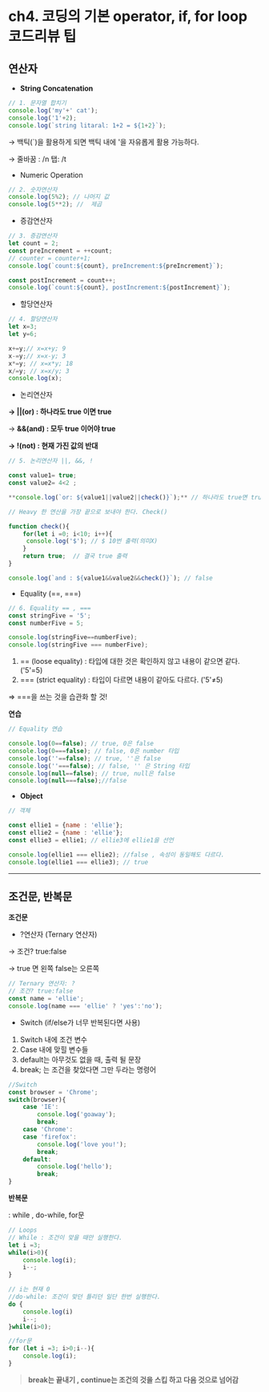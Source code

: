 # ch4. 코딩의 기본 operator, if, for loop 코드리뷰 팁

## 연산자

- **String Concatenation**

```jsx
// 1. 문자열 합치기
console.log('my'+' cat');
console.log('1'+2);
console.log(`string litaral: 1+2 = ${1+2}`);
```

→ 백틱(`)을 활용하게 되면 백틱 내에 '을 자유롭게 활용 가능하다. 

→ 줄바꿈 : /n    탭: /t 

- Numeric Operation

```jsx
// 2. 숫자연산자
console.log(5%2); // 나머지 값
console.log(5**2); //  제곱
```

- 증감연산자

```jsx
// 3. 증감연산자
let count = 2;
const preIncrement = ++count;
// counter = counter+1;
console.log(`count:${count}, preIncrement:${preIncrement}`);

const postIncrement = count++;
console.log(`count:${count}, postIncrement:${postIncrement}`);
```

- 할당연산자

```jsx
// 4. 할당연산자
let x=3;
let y=6;

x+=y;// x=x+y; 9
x-=y;// x=x-y; 3
x*=y; // x=x*y; 18
x/=y; // x=x/y; 3
console.log(x);
```

- 논리연산자

**→ ||(or) : 하나라도 true 이면 true**  

→ **&&(and) : 모두 true 이어야 true** 

**→ !(not) : 현재 가진 값의 반대** 

```jsx
// 5. 논리연산자 ||, &&, !

const value1= true;
const value2= 4<2 ;

**console.log(`or: ${value1||value2||check()}`);** // 하나라도 true면 true

// Heavy 한 연산을 가장 끝으로 보내야 한다. Check()

function check(){
    for(let i =0; i<10; i++){
     console.log('$'); // $ 10번 출력(의미X)
    }
    return true;  // 결국 true 출력
}

console.log(`and : ${value1&&value2&&check()}`); // false
```

- Equality (==, ===)

```jsx
// 6. Equality == , ===
const stringFive = '5';
const numberFive = 5;

console.log(stringFive==numberFive);
console.log(stringFive === numberFive);
```

1. == (loose equality) : 타입에 대한 것은 확인하지 않고 내용이 같으면 같다. ('5'=5) 
2. === (strict equality) : 타입이 다르면 내용이 같아도 다르다. ('5'≠5)

⇒ ===을 쓰는 것을 습관화 할 것! 

**연습**

```jsx
// Equality 연습

console.log(0==false); // true, 0은 false
console.log(0===false); // false, 0은 number 타입
console.log(''==false); // true, ''은 false
console.log(''===false); // false, '' 은 String 타입
console.log(null==false); // true, null은 false
console.log(null===false);//false
```

- **Object**

```jsx
// 객체

const ellie1 = {name : 'ellie'};
const ellie2 = {name : 'ellie'};
const ellie3 = ellie1; // ellie3에 ellie1을 선언

console.log(ellie1 === ellie2); //false , 속성이 동일해도 다르다. 
console.log(ellie1 === ellie3); // true
```

---

## 조건문, 반복문

**조건문** 

- ?연산자 (Ternary 연산자)

→ 조건? true:false 

→ true 면 왼쪽 false는 오른쪽

```jsx
// Ternary 연산자: ?
// 조건? true:false
const name = 'ellie';
console.log(name === 'ellie' ? 'yes':'no');
```

- Switch (if/else가 너무 반복된다면 사용)
1. Switch 내에 조건 변수 
2. Case 내에 맞힐 변수들 
3. default는 아무것도 없을 때, 출력 될 문장
4. break; 는 조건을 찾았다면 그만 두라는 명령어  

```jsx
//Switch
const browser = 'Chrome';
switch(browser){ 
    case 'IE':
        console.log('goaway');
        break;
    case 'Chrome':
    case 'firefox':
        console.log('love you!');
        break;
    default:
        console.log('hello');
        break;
}
```

**반복문** 

: while , do-while, for문

```jsx
// Loops
// While : 조건이 맞을 때만 실행한다.
let i =3;
while(i>0){
    console.log(i);
    i--;
}

// i는 현재 0
//do-while: 조건이 맞던 틀리던 일단 한번 실행한다.
do {
    console.log(i)
    i--;
}while(i>0);

//for문
for (let i =3; i>0;i--){
    console.log(i);
}
```

> **break는 끝내기 ,  continue는 조건의 것을 스킵 하고 다음 것으로 넘어감**